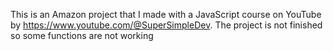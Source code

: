 This is an Amazon project that I made with a JavaScript course on YouTube by https://www.youtube.com/@SuperSimpleDev.
The project is not finished so some functions are not working
